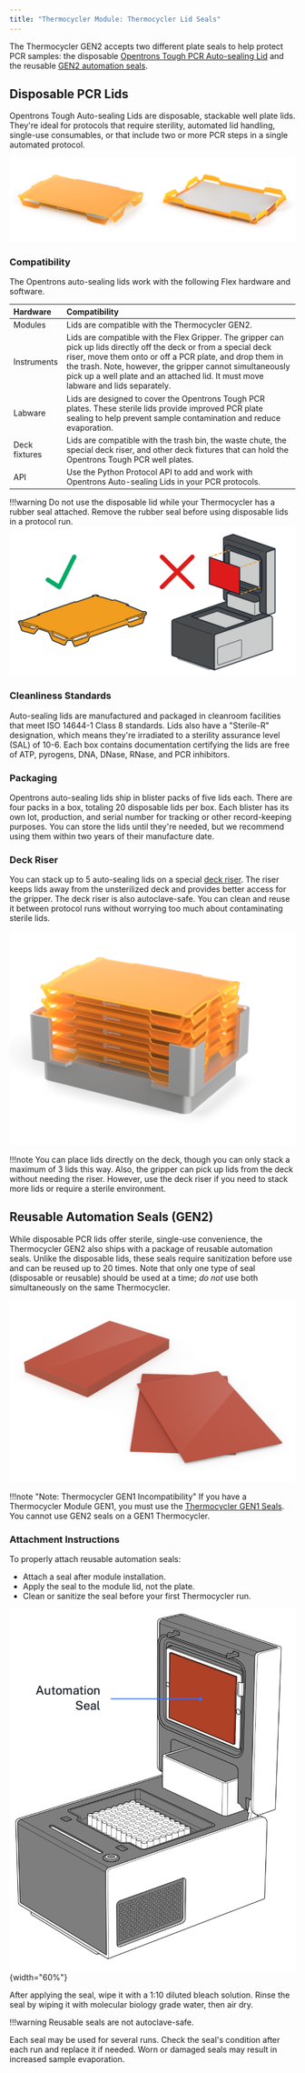 ```yaml
---
title: "Thermocycler Module: Thermocycler Lid Seals"
---
```


The Thermocycler GEN2 accepts two different plate seals to help protect PCR samples: the disposable [Opentrons Tough PCR Auto-sealing Lid](https://opentrons.com/products/opentrons-flex-tough-auto-sealing-lids-20-count) and the reusable [GEN2 automation seals](https://opentrons.com/products/gen2-thermocycler-seals).

## Disposable PCR Lids

Opentrons Tough Auto-sealing Lids are disposable, stackable well plate lids. They're ideal for protocols that require sterility, automated lid handling, single-use consumables, or that include two or more PCR steps in a single automated protocol.

![Auto-sealing lids example](images/autoseal-lids.png)

### Compatibility

The Opentrons auto-sealing lids work with the following Flex hardware and software.

| Hardware | Compatibility |
|:---------|:--------------|
| Modules | Lids are compatible with the Thermocycler GEN2. |
| Instruments | Lids are compatible with the Flex Gripper. The gripper can pick up lids directly off the deck or from a special deck riser, move them onto or off a PCR plate, and drop them in the trash. Note, however, the gripper cannot simultaneously pick up a well plate and an attached lid. It must move labware and lids separately. |
| Labware | Lids are designed to cover the Opentrons Tough PCR plates. These sterile lids provide improved PCR plate sealing to help prevent sample contamination and reduce evaporation. |
| Deck fixtures | Lids are compatible with the trash bin, the waste chute, the special deck riser, and other deck fixtures that can hold the Opentrons Tough PCR well plates. |
| API | Use the Python Protocol API to add and work with Opentrons Auto-sealing Lids in your PCR protocols. |

!!!warning
    Do not use the disposable lid while your Thermocycler has a rubber seal attached. Remove the rubber seal before using disposable lids in a protocol run.
    ![Incompatible lid combination](images/thermocycler-lid-warning.png)

### Cleanliness Standards

Auto-sealing lids are manufactured and packaged in cleanroom facilities that meet ISO 14644-1 Class 8 standards. Lids also have a "Sterile-R" designation, which means they're irradiated to a sterility assurance level (SAL) of 10-6. Each box contains documentation certifying the lids are free of ATP, pyrogens, DNA, DNase, RNase, and PCR inhibitors.

### Packaging

Opentrons auto-sealing lids ship in blister packs of five lids each. There are four packs in a box, totaling 20 disposable lids per box. Each blister has its own lot, production, and serial number for tracking or other record-keeping purposes. You can store the lids until they're needed, but we recommend using them within two years of their manufacture date.

### Deck Riser

You can stack up to 5 auto-sealing lids on a special [deck riser](https://opentrons.com/products/opentrons-flex-deck-riser). The riser keeps lids away from the unsterilized deck and provides better access for the gripper. The deck riser is also autoclave-safe. You can clean and reuse it between protocol runs without worrying too much about contaminating sterile lids.

![Deck riser with PCR lids](images/deck-riser.png)

!!!note
    You can place lids directly on the deck, though you can only stack a maximum of 3 lids this way. Also, the gripper can pick up lids from the deck without needing the riser. However, use the deck riser if you need to stack more lids or require a sterile environment.

## Reusable Automation Seals (GEN2)

While disposable PCR lids offer sterile, single-use convenience, the Thermocycler GEN2 also ships with a package of reusable automation seals. Unlike the disposable lids, these seals require sanitization before use and can be reused up to 20 times. Note that only one type of seal (disposable or reusable) should be used at a time; _do not_ use both simultaneously on the same Thermocycler.

![Reusable automation seals](images/reuseable-seals.png)

!!!note "Note: Thermocycler GEN1 Incompatibility"
    If you have a Thermocycler Module GEN1, you must use the [Thermocycler GEN1 Seals](https://opentrons.com/products/thermocycler-seals-1). You cannot use GEN2 seals on a GEN1 Thermocycler.

### Attachment Instructions 

To properly attach reusable automation seals:

- Attach a seal after module installation. 
- Apply the seal to the module lid, not the plate.
- Clean or sanitize the seal before your first Thermocycler run.

![Seal attachment diagram](images/seal-diagram.png){width="60%"}

After applying the seal, wipe it with a 1:10 diluted bleach solution. Rinse the seal by wiping it with molecular biology grade water, then air dry.

!!!warning
    Reusable seals are not autoclave-safe.

Each seal may be used for several runs. Check the seal's condition after each run and replace it if needed. Worn or damaged seals may result in increased sample evaporation.
